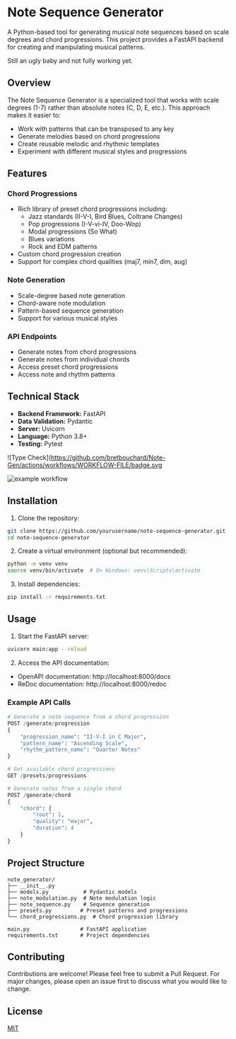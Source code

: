 # Note Sequence Generator

A Python-based tool for generating musical note sequences based on scale degrees and chord progressions. This project provides a FastAPI backend for creating and manipulating musical patterns.

Still an ugly baby and not fully working yet.

## Overview

The Note Sequence Generator is a specialized tool that works with scale degrees (1-7) rather than absolute notes (C, D, E, etc.). This approach makes it easier to:

- Work with patterns that can be transposed to any key
- Generate melodies based on chord progressions
- Create reusable melodic and rhythmic templates
- Experiment with different musical styles and progressions

## Features

### Chord Progressions
- Rich library of preset chord progressions including:
  - Jazz standards (II-V-I, Bird Blues, Coltrane Changes)
  - Pop progressions (I-V-vi-IV, Doo-Wop)
  - Modal progressions (So What)
  - Blues variations
  - Rock and EDM patterns
- Custom chord progression creation
- Support for complex chord qualities (maj7, min7, dim, aug)

### Note Generation
- Scale-degree based note generation
- Chord-aware note modulation
- Pattern-based sequence generation
- Support for various musical styles

### API Endpoints
- Generate notes from chord progressions
- Generate notes from individual chords
- Access preset chord progressions
- Access note and rhythm patterns

## Technical Stack

- **Backend Framework:** FastAPI
- **Data Validation:** Pydantic
- **Server:** Uvicorn
- **Language:** Python 3.8+
- **Testing:** Pytest

![Type Check](https://github.com/bretbouchard/Note-Gen/actions/workflows/WORKFLOW-FILE/badge.svg


![example workflow](https://github.com/github/docs/actions/workflows/main.yml/badge.svg)

## Installation

1. Clone the repository:
```bash
git clone https://github.com/yourusername/note-sequence-generator.git
cd note-sequence-generator
```

2. Create a virtual environment (optional but recommended):
```bash
python -m venv venv
source venv/bin/activate  # On Windows: venv\Scripts\activate
```

3. Install dependencies:
```bash
pip install -r requirements.txt
```

## Usage

1. Start the FastAPI server:
```bash
uvicorn main:app --reload
```

2. Access the API documentation:
- OpenAPI documentation: http://localhost:8000/docs
- ReDoc documentation: http://localhost:8000/redoc

### Example API Calls

```python
# Generate a note sequence from a chord progression
POST /generate/progression
{
    "progression_name": "II-V-I in C Major",
    "pattern_name": "Ascending Scale",
    "rhythm_pattern_name": "Quarter Notes"
}

# Get available chord progressions
GET /presets/progressions

# Generate notes from a single chord
POST /generate/chord
{
    "chord": {
        "root": 1,
        "quality": "major",
        "duration": 4
    }
}
```

## Project Structure

```
note_generator/
├── __init__.py
├── models.py           # Pydantic models
├── note_modulation.py  # Note modulation logic
├── note_sequence.py    # Sequence generation
├── presets.py         # Preset patterns and progressions
└── chord_progressions.py  # Chord progression library

main.py                # FastAPI application
requirements.txt       # Project dependencies
```

## Contributing

Contributions are welcome! Please feel free to submit a Pull Request. For major changes, please open an issue first to discuss what you would like to change.

## License

[MIT](https://choosealicense.com/licenses/mit/)
